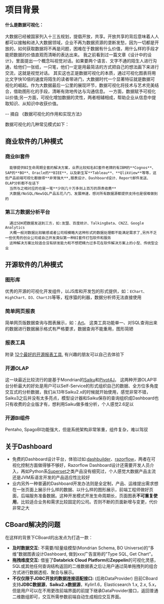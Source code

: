 <h1> 项目背景 </h1>
<div class="bs-callout bs-callout-info">
    <h4>什么是数据可视化：</h4>
    大数据已经被国家列入十三五规划，提倡开放，共享。开放共享的背后意味着人人都可以接触和进入大数据领域，企业不再为数据资源的垄断发愁，因为一切都是开放的，如何获取数据将不再是问题，困难在于数据有什么价值，用什么样的手段才能把数据的价值直观而清晰的表达出来。  
    我之前看到过一篇文章《设计中的设计》，里面提出一个概念叫视觉对话。如果要两个语言、文字不通的陌生人进行沟通，给他们一张纸，一只笔，他们一定是用最简洁的方式把自己的想法画下来进行交流，这就是视觉对话。  
    其实这也正是数据可视化的本质，通过可视化图表将用比文字快10倍的速度将陌生的读者带进门，大数据时代一个显著特征就是数据可视化的崛起。作为大数据最后一公里的展现环节，数据可视化将技术与艺术完美结合，借助图形化的手段，清晰有效地传达与沟通信息。  
    一方面，数据赋予可视化以价值;另一方面，可视化增加数据的灵性，两者相辅相成，帮助企业从信息中提取知识、从知识中收获价值。
    <div class="pull-right"><p>-- 摘自 《数据可视化的作用和实现方法》</p></div>
</div>

数据可视化的几种常见模式如下：

## 商业软件的几种模式

### 商业BI套件
<pre><code class="nohighlight">  能够提供BI生命周期全套的解决方案，业界比较知名BI套件老牌的有IBM的**Cognos**、SAP的**BO**、Oracle的**BIEE**，以及新生军**Tableau**、**QlikView**等等，这些产品前端可视化都做得**非常强大**,报表设计、Dashboard设计、Report邮件发送、OLAP分析都不在话下 
  当然与之相对应的也是一笔**少则几十万多则上百万的昂贵收费** 
  大数据/NoSQL/NewSQL产品五花八门、发展神速，想对所有数据源都提供支持也是很难做到的 
</code></pre>

### 第三方数据分析平台
<pre><code class="nohighlight">  通过SDK把数据发送到三方，如:友盟、百度统计、TalkingData、CNZZ、Google Analytics
  大概一般对数据比较敏感或者公司规模略大这种形式的数据处理都不能满足需求了,另外不乏一些优秀的创业公司或自己开发类似第一种BI套件打包软件和服务
  这种解决方案比较适合没有研发能力和不想把精力过多花在软件解决方案上的小型、传统型企业
</code></pre>  

## 开源软件的几种模式
### 图形库
优秀的开源的可视化开发组件，以JS库和开发包的形式提供，如：<code>EChart、HighChart、D3、ChartJS</code>等等，程序猿的利器，数据分析师无法直接使用
### 简单网页报表
简单网页版数据查询与图表展示，如：[Art](https://sourceforge.net/projects/art/)。 这类工具功能单一、对SQL查询出来的数据进行数据展示格式有严格要求，数据查询不能重用，图形简陋
### 报表工具
附录  [12个最好的开源报表工具](http://www.iteye.com/news/11361), 有兴趣的朋友可以自己去体验下
### 开源OLAP
这一块最近比较流行的是基于Mondrian的[Saiku](http://www.meteorite.bi/products/saiku)和[Pivot4J](http://www.pivot4j.org/)。 这两种开源OLAP平台分析最大的好处是用户可以Self-Service的形式组织自己的数据、全方位多角度交互式的分析数据，我们从13年Saiku2.x的时候就开始使用，感觉非常不错，Saiku3之后并没有太多亮点，模型设计器和Saiku保存的查询组织成Dashboard也只有收费的企业版才有，想利用Saiku做多维分析，个人感觉2.6足以
### 开源BI组件
Pentaho, SpagoBI功能强大，但是系统架构非常笨重，组件复杂，难以驾驭

## 关于Dashboard
* 免费的Dashboard设计平台，体验过如:[dashbuilder](http://dashbuilder.org/)、[razorflow](https://www.razorflow.com/)，两者在可视化控制方面做得够不够好，Razorflow Dashboard设计还需要开发人员介入，再如Python系[Superset](http://airbnb.io/caravel/index.html)之类产品没有细究过，个人感觉大数据产品主流还是JVM系语言开发的产品适应性比较好
* 业内另外一种普遍的Dashboard开发办法则是全定制，产品、运维提出需求想在一张页面上展示什么样的数据、以什么样的图形展示，前端工程师做好页面，后端服务准备数据。这种开发模式开发生命周期长，页面图表**不可重复使用**，比较适合业务和需求比较固定的公司。否则不断的页面新增与变更，代价非常之大

## CBoard解决的问题
在这样的背景下CBoard的出发点为打造一款：  

* <b>及时数据交互:</b> 不需要/轻量级模型\(Mondrian Schema, BO Universe\)的“多维”数据图表设计Dashboard, 做到xxx广告宣称的"Type SQL, Get Chart"。  
* <b>拖拽维度交互:</b> 借鉴了**Databrick Cloud Platform**和**Zeppelin**的可视化灵感，SQL或其他任何查询结构返回的二维数据表之后让用户通过简单拖拽列的组合方式进行数据透视、聚合与展示。  
* <b>不仅仅限于JDBC开放的数据连接适配接口:</b> (后称DataProvider) 目前CBoard支持**JDBC数据源**，**Saiku2.x数据源**，Kylin1.6，Elasticsearch 1.x, 2.x, 5.x，但是用户可以在不用更改前端界面的前提下继承DataProvider接口，返回普通二维数组即可，交互所需参数前端自动生成相应交互界面。



